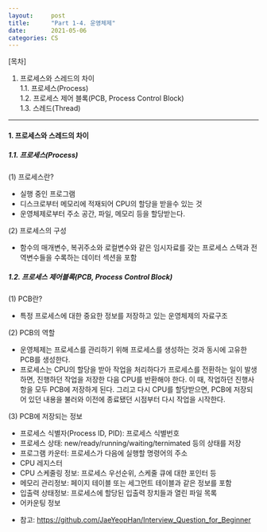 ```yaml
---
layout:     post
title:      "Part 1-4. 운영체제"
date:       2021-05-06
categories: CS
---
```

[목차]
1. 프로세스와 스레드의 차이   
1.1. 프로세스(Process)   
1.2. 프로세스 제어 블록(PCB, Process Control Block)   
1.3. 스레드(Thread)   

- - -
#### **1. 프로세스와 스레드의 차이**
##### **1.1. 프로세스(Process)**
(1) 프로세스란?
 - 실행 중인 프로그램
 - 디스크로부터 메모리에 적재되어 CPU의 할당을 받을수 있는 것
 - 운영체제로부터 주소 공간, 파일, 메모리 등을 할당받는다.

(2) 프로세스의 구성
 - 함수의 매개변수, 복귀주소와 로컬변수와 같은 임시자료를 갖는 프로세스 스택과 전역변수들을 수록하는 데이터 섹션을 포함


##### **1.2. 프로세스 제어블록(PCB, Process Control Block)**
(1) PCB란?
 - 특정 프로세스에 대한 중요한 정보를 저장하고 있는 운영체제의 자료구조

(2) PCB의 역할   
 - 운영체제는 프로세스를 관리하기 위해 프로세스를 생성하는 것과 동시에 고유한 PCB를 생성한다.
 - 프로세스는 CPU의 할당을 받아 작업을 처리하다가 프로세스를 전환하는 일이 발생하면, 진행하던 작업을 저장한 다음 CPU를 반환해야 한다. 이 때, 작업하던 진행사항을 모두 PCB에 저장하게 된다. 그리고 다시 CPU를 할당받으면, PCB에 저장되어 있던 내용을 불러와 이전에 종료됐던 시점부터 다시 작업을 시작한다.   

(3) PCB에 저장되는 정보   
 - 프로세스 식별자(Process ID, PID): 프로세스 식별번호   
 - 프로세스 상태: new/ready/running/waiting/ternimated 등의 상태를 저장   
 - 프로그램 카운터: 프로세스가 다음에 실행할 명령어의 주소   
 - CPU 레지스터   
 - CPU 스케줄링 정보: 프로세스 우선순위, 스케줄 큐에 대한 포인터 등   
 - 메모리 관리정보: 페이지 테이블 또는 세그먼트 테이블과 같은 정보를 포함   
 - 입출력 상태정보: 프로세스에 할당된 입출력 장치들과 열린 파일 목록   
 - 어카운팅 정보   






+ 참고: https://github.com/JaeYeopHan/Interview_Question_for_Beginner
